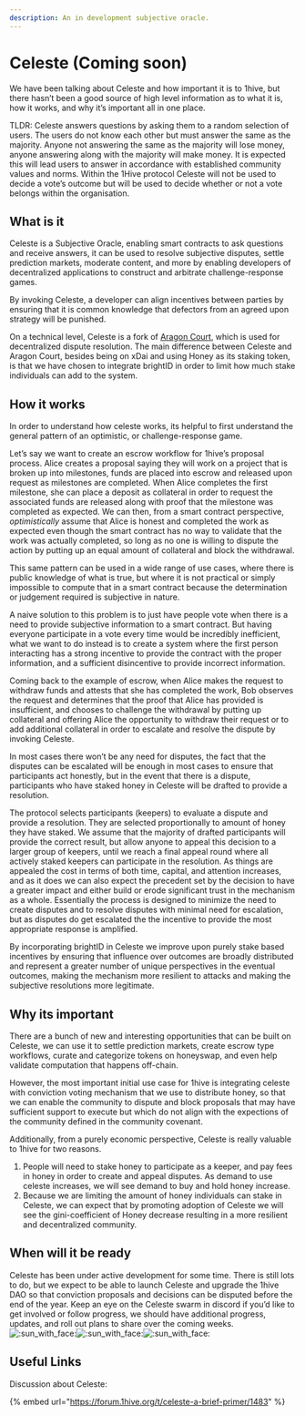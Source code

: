 ```yaml
---
description: An in development subjective oracle.
---
```


# Celeste \(Coming soon\)

We have been talking about Celeste and how important it is to 1hive, but there hasn’t been a good source of high level information as to what it is, how it works, and why it’s important all in one place.

TLDR: Celeste answers questions by asking them to a random selection of users. The users do not know each other but must answer the same as the majority. Anyone not answering the same as the majority will lose money, anyone answering along with the majority will make money. It is expected this will lead users to answer in accordance with established community values and norms. Within the 1Hive protocol Celeste will not be used to decide a vote’s outcome but will be used to decide whether or not a vote belongs within the organisation.

## What is it

Celeste is a Subjective Oracle, enabling smart contracts to ask questions and receive answers, it can be used to resolve subjective disputes, settle prediction markets, moderate content, and more by enabling developers of decentralized applications to construct and arbitrate challenge-response games.

By invoking Celeste, a developer can align incentives between parties by ensuring that it is common knowledge that defectors from an agreed upon strategy will be punished.

On a technical level, Celeste is a fork of [Aragon Court](https://aragon.org/court), which is used for decentralized dispute resolution. The main difference between Celeste and Aragon Court, besides being on xDai and using Honey as its staking token, is that we have chosen to integrate brightID in order to limit how much stake individuals can add to the system.

## How it works

In order to understand how celeste works, its helpful to first understand the general pattern of an optimistic, or challenge-response game.

Let’s say we want to create an escrow workflow for 1hive’s proposal process. Alice creates a proposal saying they will work on a project that is broken up into milestones, funds are placed into escrow and released upon request as milestones are completed. When Alice completes the first milestone, she can place a deposit as collateral in order to request the associated funds are released along with proof that the milestone was completed as expected. We can then, from a smart contract perspective, _optimistically_ assume that Alice is honest and completed the work as expected even though the smart contract has no way to validate that the work was actually completed, so long as no one is willing to dispute the action by putting up an equal amount of collateral and block the withdrawal.

This same pattern can be used in a wide range of use cases, where there is public knowledge of what is true, but where it is not practical or simply impossible to compute that in a smart contract because the determination or judgement required is subjective in nature.

A naive solution to this problem is to just have people vote when there is a need to provide subjective information to a smart contract. But having everyone participate in a vote every time would be incredibly inefficient, what we want to do instead is to create a system where the first person interacting has a strong incentive to provide the contract with the proper information, and a sufficient disincentive to provide incorrect information.

Coming back to the example of escrow, when Alice makes the request to withdraw funds and attests that she has completed the work, Bob observes the request and determines that the proof that Alice has provided is insufficient, and chooses to challenge the withdrawal by putting up collateral and offering Alice the opportunity to withdraw their request or to add additional collateral in order to escalate and resolve the dispute by invoking Celeste.

In most cases there won’t be any need for disputes, the fact that the disputes can be escalated will be enough in most cases to ensure that participants act honestly, but in the event that there is a dispute, participants who have staked honey in Celeste will be drafted to provide a resolution.

The protocol selects participants \(keepers\) to evaluate a dispute and provide a resolution. They are selected proportionally to amount of honey they have staked. We assume that the majority of drafted participants will provide the correct result, but allow anyone to appeal this decision to a larger group of keepers, until we reach a final appeal round where all actively staked keepers can participate in the resolution. As things are appealed the cost in terms of both time, capital, and attention increases, and as it does we can also expect the precedent set by the decision to have a greater impact and either build or erode significant trust in the mechanism as a whole. Essentially the process is designed to minimize the need to create disputes and to resolve disputes with minimal need for escalation, but as disputes do get escalated the the incentive to provide the most appropriate response is amplified.

By incorporating brightID in Celeste we improve upon purely stake based incentives by ensuring that influence over outcomes are broadly distributed and represent a greater number of unique perspectives in the eventual outcomes, making the mechanism more resilient to attacks and making the subjective resolutions more legitimate.

## Why its important

There are a bunch of new and interesting opportunities that can be built on Celeste, we can use it to settle prediction markets, create escrow type workflows, curate and categorize tokens on honeyswap, and even help validate computation that happens off-chain.

However, the most important initial use case for 1hive is integrating celeste with conviction voting mechanism that we use to distribute honey, so that we can enable the community to dispute and block proposals that may have sufficient support to execute but which do not align with the expections of the community defined in the community covenant.

Additionally, from a purely economic perspective, Celeste is really valuable to 1hive for two reasons.

1. People will need to stake honey to participate as a keeper, and pay fees in honey in order to create and appeal disputes. As demand to use celeste increases, we will see demand to buy and hold honey increase.
2. Because we are limiting the amount of honey individuals can stake in Celeste, we can expect that by promoting adoption of Celeste we will see the gini-coefficient of Honey decrease resulting in a more resilient and decentralized community.

## When will it be ready

Celeste has been under active development for some time. There is still lots to do, but we expect to be able to launch Celeste and upgrade the 1hive DAO so that conviction proposals and decisions can be disputed before the end of the year. Keep an eye on the Celeste swarm in discord if you’d like to get involved or follow progress, we should have additional progress, updates, and roll out plans to share over the coming weeks.![:sun\_with\_face:](https://forum.1hive.org/images/emoji/apple/sun_with_face.png?v=9)![:sun\_with\_face:](https://forum.1hive.org/images/emoji/apple/sun_with_face.png?v=9)![:sun\_with\_face:](https://forum.1hive.org/images/emoji/apple/sun_with_face.png?v=9)

## **Useful Links**

Discussion about Celeste:

{% embed url="https://forum.1hive.org/t/celeste-a-brief-primer/1483" %}

